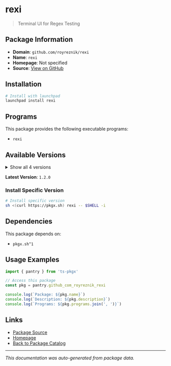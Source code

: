 # rexi

> Terminal UI for Regex Testing

## Package Information

- **Domain**: `github.com/royreznik/rexi`
- **Name**: `rexi`
- **Homepage**: Not specified
- **Source**: [View on GitHub](https://github.com/pkgxdev/pantry/tree/main/projects/github.com/royreznik/rexi/package.yml)

## Installation

```bash
# Install with launchpad
launchpad install rexi
```

## Programs

This package provides the following executable programs:

- `rexi`

## Available Versions

<details>
<summary>Show all 4 versions</summary>

- `1.2.0`, `1.1.4`, `1.1.3`, `1.1.2`

</details>

**Latest Version**: `1.2.0`

### Install Specific Version

```bash
# Install specific version
sh <(curl https://pkgx.sh) rexi -- $SHELL -i
```

## Dependencies

This package depends on:

- `pkgx.sh^1`

## Usage Examples

```typescript
import { pantry } from 'ts-pkgx'

// Access this package
const pkg = pantry.github_com_royreznik_rexi

console.log(`Package: ${pkg.name}`)
console.log(`Description: ${pkg.description}`)
console.log(`Programs: ${pkg.programs.join(', ')}`)
```

## Links

- [Package Source](https://github.com/pkgxdev/pantry/tree/main/projects/github.com/royreznik/rexi/package.yml)
- [Homepage](#)
- [Back to Package Catalog](../package-catalog.md)

---

*This documentation was auto-generated from package data.*
